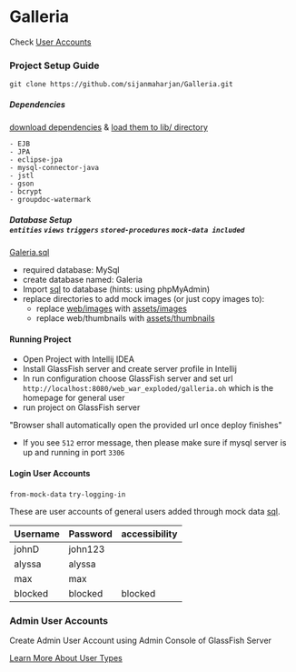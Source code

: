 # Galleria
Check [User Accounts](#login-user-accounts)
### Project Setup Guide

```shell script
git clone https://github.com/sijanmaharjan/Galleria.git
```

##### Dependencies 
[download dependencies](https://drive.google.com/file/d/19vYf2BxiO9cK8wfHwTsKTrqzCVcE5PKy/view?usp=sharing) & [load them to lib/ directory](lib) 
```
- EJB
- JPA
- eclipse-jpa
- mysql-connector-java
- jstl
- gson
- bcrypt
- groupdoc-watermark
```

##### Database Setup <br/> `entities` `views` `triggers` `stored-procedures` `mock-data included`

[Galeria.sql](assets/Galeria.sql) 

* required database: MySql
* create database named: Galeria
* Import [sql](assets/Galeria.sql) to database (hints: using phpMyAdmin)
* replace directories to add mock images (or just copy images to):
    * replace [web/images](web/images) with [assets/images](assets/images)
    * replace web/thumbnails with [assets/thumbnails](assets/thumbnails)
    
#### Running Project
* Open Project with Intellij IDEA
* Install GlassFish server and create server profile in Intellij
* In run configuration choose GlassFish server and set url `http://localhost:8080/web_war_exploded/galleria.oh` which is the homepage for general user
* run project on GlassFish server

 "Browser shall automatically open the provided url once deploy finishes"
* If you see `512` error message, then please make sure if mysql server is up and running in port `3306`


#### Login User Accounts
`from-mock-data` `try-logging-in`

These are user accounts of general users added through mock data [sql](#database-setup--entities-views-triggers-stored-procedures-mock-data-included).

| Username  | Password  | accessibility
|-----------|-----------|---------------
| johnD     | john123   | 
| alyssa    | alyssa    |
| max       | max       |
| blocked   | blocked   | blocked

### Admin User Accounts
Create Admin User Account using Admin Console of GlassFish Server

[Learn More About User Types](Readme.md#type-of-users)